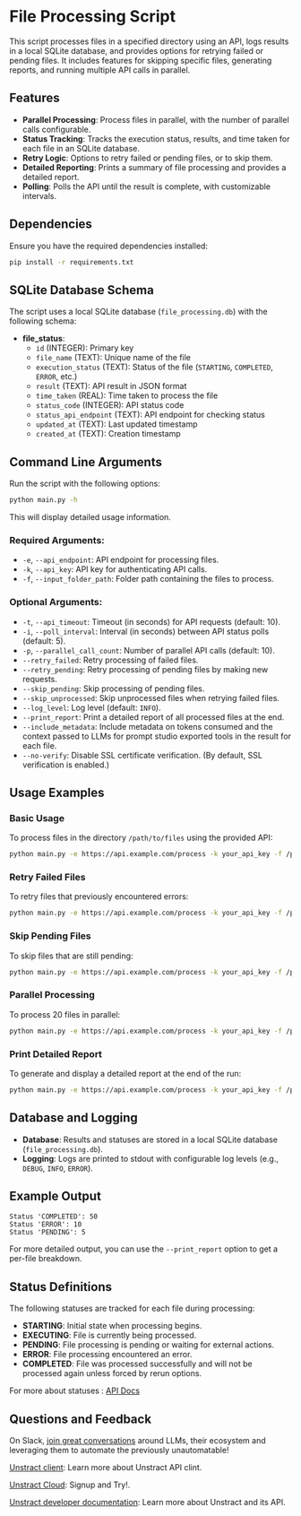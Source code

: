 # File Processing Script

This script processes files in a specified directory using an API, logs results in a local SQLite database, and provides options for retrying failed or pending files. It includes features for skipping specific files, generating reports, and running multiple API calls in parallel.

## Features

- **Parallel Processing**: Process files in parallel, with the number of parallel calls configurable.
- **Status Tracking**: Tracks the execution status, results, and time taken for each file in an SQLite database.
- **Retry Logic**: Options to retry failed or pending files, or to skip them.
- **Detailed Reporting**: Prints a summary of file processing and provides a detailed report.
- **Polling**: Polls the API until the result is complete, with customizable intervals.

## Dependencies

Ensure you have the required dependencies installed:

```bash
pip install -r requirements.txt
```

## SQLite Database Schema

The script uses a local SQLite database (`file_processing.db`) with the following schema:

- **file_status**:
  - `id` (INTEGER): Primary key
  - `file_name` (TEXT): Unique name of the file
  - `execution_status` (TEXT): Status of the file (`STARTING`, `COMPLETED`, `ERROR`, etc.)
  - `result` (TEXT): API result in JSON format
  - `time_taken` (REAL): Time taken to process the file
  - `status_code` (INTEGER): API status code
  - `status_api_endpoint` (TEXT): API endpoint for checking status
  - `updated_at` (TEXT): Last updated timestamp
  - `created_at` (TEXT): Creation timestamp

## Command Line Arguments

Run the script with the following options:

```bash
python main.py -h
```

This will display detailed usage information.

### Required Arguments:

- `-e`, `--api_endpoint`: API endpoint for processing files.
- `-k`, `--api_key`: API key for authenticating API calls.
- `-f`, `--input_folder_path`: Folder path containing the files to process.

### Optional Arguments:

- `-t`, `--api_timeout`: Timeout (in seconds) for API requests (default: 10).
- `-i`, `--poll_interval`: Interval (in seconds) between API status polls (default: 5).
- `-p`, `--parallel_call_count`: Number of parallel API calls (default: 10).
- `--retry_failed`: Retry processing of failed files.
- `--retry_pending`: Retry processing of pending files by making new requests.
- `--skip_pending`: Skip processing of pending files.
- `--skip_unprocessed`: Skip unprocessed files when retrying failed files.
- `--log_level`: Log level (default: `INFO`).
- `--print_report`: Print a detailed report of all processed files at the end.
- `--include_metadata`: Include metadata on tokens consumed and the context passed to LLMs for prompt studio exported tools in the result for each file.
- `--no-verify`: Disable SSL certificate verification. (By default, SSL verification is enabled.)

## Usage Examples

### Basic Usage

To process files in the directory `/path/to/files` using the provided API:

```bash
python main.py -e https://api.example.com/process -k your_api_key -f /path/to/files
```

### Retry Failed Files

To retry files that previously encountered errors:

```bash
python main.py -e https://api.example.com/process -k your_api_key -f /path/to/files --retry_failed
```

### Skip Pending Files

To skip files that are still pending:

```bash
python main.py -e https://api.example.com/process -k your_api_key -f /path/to/files --skip_pending
```

### Parallel Processing

To process 20 files in parallel:

```bash
python main.py -e https://api.example.com/process -k your_api_key -f /path/to/files -p 20
```

### Print Detailed Report

To generate and display a detailed report at the end of the run:

```bash
python main.py -e https://api.example.com/process -k your_api_key -f /path/to/files --print_report
```

## Database and Logging

- **Database**: Results and statuses are stored in a local SQLite database (`file_processing.db`).
- **Logging**: Logs are printed to stdout with configurable log levels (e.g., `DEBUG`, `INFO`, `ERROR`).

## Example Output

```
Status 'COMPLETED': 50
Status 'ERROR': 10
Status 'PENDING': 5
```

For more detailed output, you can use the `--print_report` option to get a per-file breakdown.


## Status Definitions

The following statuses are tracked for each file during processing:

- **STARTING**: Initial state when processing begins.
- **EXECUTING**: File is currently being processed.
- **PENDING**: File processing is pending or waiting for external actions.
- **ERROR**: File processing encountered an error.
- **COMPLETED**: File was processed successfully and will not be processed again unless forced by rerun options.

For more about statuses : [API Docs](https://docs.unstract.com/unstract/unstract_platform/api_deployment/unstract_api_deployment_execution_api/#possible-execution-status)


## Questions and Feedback

On Slack, [join great conversations](https://join-slack.unstract.com/) around LLMs, their ecosystem and leveraging them to automate the previously unautomatable!

[Unstract client](https://github.com/Zipstack/unstract-python-client): Learn more about Unstract API clint.

[Unstract Cloud](https://unstract.com/): Signup and Try!.

[Unstract developer documentation](https://docs.unstract.com/): Learn more about Unstract and its API.